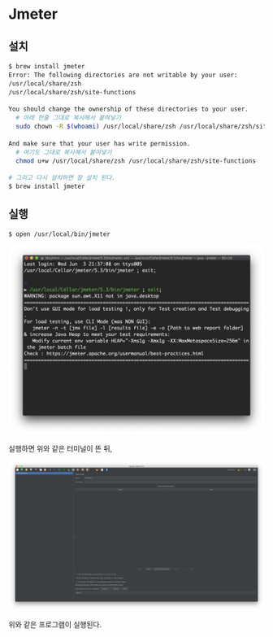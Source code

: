 # Jmeter



## 설치

```zsh
$ brew install jmeter
Error: The following directories are not writable by your user:
/usr/local/share/zsh
/usr/local/share/zsh/site-functions

You should change the ownership of these directories to your user.
  # 아래 한줄 그대로 복사해서 붙여넣기
  sudo chown -R $(whoami) /usr/local/share/zsh /usr/local/share/zsh/site-functions

And make sure that your user has write permission.
  # 여기도 그대로 복사해서 붙여넣기
  chmod u+w /usr/local/share/zsh /usr/local/share/zsh/site-functions
  
# 그리고 다시 설치하면 잘 설치 된다.
$ brew install jmeter
```



## 실행

```zsh
$ open /usr/local/bin/jmeter
```



![image-20200604170702651](./jmeter/image-20200604170702651.png)

실행하면 위와 같은 터미널이 뜬 뒤,



![image-20200604170721715](./jmeter/image-20200604170721715.png)

위와 같은 프로그램이 실행된다.

